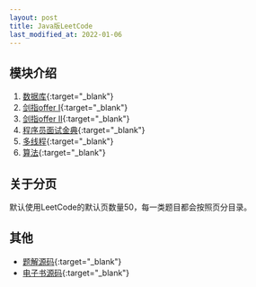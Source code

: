 ```yaml
---
layout: post
title: Java版LeetCode
last_modified_at: 2022-01-06
---
```


## 模块介绍
1. [数据库](https://leetcode-cn.com/problemset/database/){:target="_blank"}
2. [剑指offer I](https://leetcode-cn.com/problemset/all/?page=1&listId=xb9nqhhg){:target="_blank"}
3. [剑指offer II](https://leetcode-cn.com/problemset/all/?page=1&listId=e8X3pBZi){:target="_blank"}
4. [程序员面试金典](https://leetcode-cn.com/problemset/all/?page=1&listId=xb9lfcwi){:target="_blank"}
5. [多线程](https://leetcode-cn.com/problemset/concurrency/){:target="_blank"}
6. [算法](https://leetcode-cn.com/problemset/algorithms/){:target="_blank"}

## 关于分页
默认使用LeetCode的默认页数量50，每一类题目都会按照页分目录。

## 其他
- [题解源码](https://github.com/PasseRR/JavaLeetCode/tree/master/src){:target="_blank"}
- [电子书源码](https://github.com/PasseRR/JavaLeetCode/tree/master/docs){:target="_blank"}